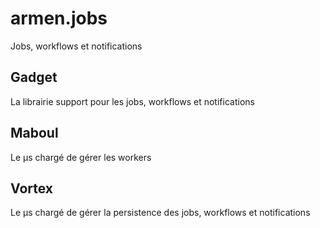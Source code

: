# armen.jobs
Jobs, workflows et notifications

## Gadget
La librairie support pour les jobs, workflows et notifications

## Maboul
Le µs chargé de gérer les workers

## Vortex
Le µs chargé de gérer la persistence des jobs, workflows et notifications
